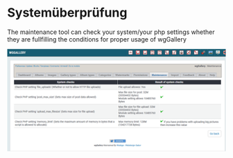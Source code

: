 # Systemüberprüfung

The maintenance tool can check your system/your php settings whether they are fullfilling the conditions for proper usage of wgGallery

![](../../../.gitbook/assets/maintenance2.png)

